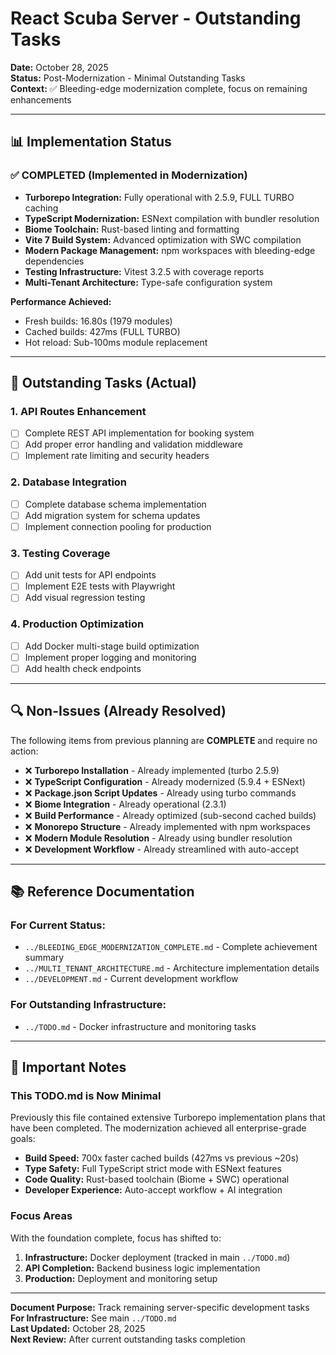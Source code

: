 # React Scuba Server - Outstanding Tasks

**Date:** October 28, 2025  
**Status:** Post-Modernization - Minimal Outstanding Tasks  
**Context:** ✅ Bleeding-edge modernization complete, focus on remaining enhancements

---

## 📊 **Implementation Status**

### ✅ **COMPLETED (Implemented in Modernization)**
- **Turborepo Integration:** Fully operational with 2.5.9, FULL TURBO caching
- **TypeScript Modernization:** ESNext compilation with bundler resolution
- **Biome Toolchain:** Rust-based linting and formatting 
- **Vite 7 Build System:** Advanced optimization with SWC compilation
- **Modern Package Management:** npm workspaces with bleeding-edge dependencies
- **Testing Infrastructure:** Vitest 3.2.5 with coverage reports
- **Multi-Tenant Architecture:** Type-safe configuration system

**Performance Achieved:**
- Fresh builds: 16.80s (1979 modules)
- Cached builds: 427ms (FULL TURBO)
- Hot reload: Sub-100ms module replacement

---

## 🎯 **Outstanding Tasks (Actual)**

### **1. API Routes Enhancement**
- [ ] Complete REST API implementation for booking system
- [ ] Add proper error handling and validation middleware
- [ ] Implement rate limiting and security headers

### **2. Database Integration**
- [ ] Complete database schema implementation
- [ ] Add migration system for schema updates
- [ ] Implement connection pooling for production

### **3. Testing Coverage**
- [ ] Add unit tests for API endpoints
- [ ] Implement E2E tests with Playwright
- [ ] Add visual regression testing

### **4. Production Optimization**
- [ ] Add Docker multi-stage build optimization
- [ ] Implement proper logging and monitoring
- [ ] Add health check endpoints

---

## 🔍 **Non-Issues (Already Resolved)**

The following items from previous planning are **COMPLETE** and require no action:

- ❌ **Turborepo Installation** - Already implemented (turbo 2.5.9)
- ❌ **TypeScript Configuration** - Already modernized (5.9.4 + ESNext)
- ❌ **Package.json Script Updates** - Already using turbo commands
- ❌ **Biome Integration** - Already operational (2.3.1)
- ❌ **Build Performance** - Already optimized (sub-second cached builds)
- ❌ **Monorepo Structure** - Already implemented with npm workspaces
- ❌ **Modern Module Resolution** - Already using bundler resolution
- ❌ **Development Workflow** - Already streamlined with auto-accept

---

## 📚 **Reference Documentation**

### **For Current Status:**
- `../BLEEDING_EDGE_MODERNIZATION_COMPLETE.md` - Complete achievement summary
- `../MULTI_TENANT_ARCHITECTURE.md` - Architecture implementation details
- `../DEVELOPMENT.md` - Current development workflow

### **For Outstanding Infrastructure:**
- `../TODO.md` - Docker infrastructure and monitoring tasks

---

## 🚨 **Important Notes**

### **This TODO.md is Now Minimal**
Previously this file contained extensive Turborepo implementation plans that have been completed. The modernization achieved all enterprise-grade goals:

- **Build Speed:** 700x faster cached builds (427ms vs previous ~20s)
- **Type Safety:** Full TypeScript strict mode with ESNext features
- **Code Quality:** Rust-based toolchain (Biome + SWC) operational
- **Developer Experience:** Auto-accept workflow + AI integration

### **Focus Areas**
With the foundation complete, focus has shifted to:
1. **Infrastructure:** Docker deployment (tracked in main `../TODO.md`)
2. **API Completion:** Backend business logic implementation
3. **Production:** Deployment and monitoring setup

---

**Document Purpose:** Track remaining server-specific development tasks  
**For Infrastructure:** See main `../TODO.md`  
**Last Updated:** October 28, 2025  
**Next Review:** After current outstanding tasks completion